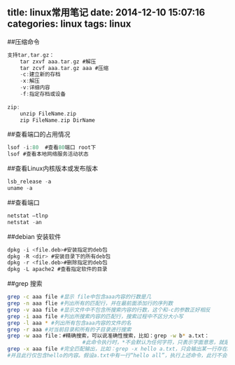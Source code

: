 title: linux常用笔记
date: 2014-12-10 15:07:16
categories: linux
tags: linux
---
##压缩命令
```c
支持tar,tar.gz：
	tar zxvf aaa.tar.gz #解压
	tar zcvf aaa.tar.gz aaa #压缩
	-c:建立新的存档
	-x:解压
	-v:详细内容
	-f:指定存档或设备
	
zip:
	unzip FileName.zip
	zip FileName.zip DirName
```

##查看端口的占用情况
```c
lsof -i:80  #查看80端口 root下
lsof #查看本地网络服务活动状态
```

##查看Linux内核版本或发布版本
```c
lsb_release -a
uname -a
```

##查看端口
```c
netstat –tlnp
netstat -an
```

##debian 安装软件
```c
dpkg -i <file.deb>#安装指定的deb包
dpkg -R <dir> #安装目录下的所有deb包
dpkg -r <file.deb>#删除指定的deb包
dpkg -L apache2 #查看指定软件的目录
```

##grep 搜索
```bash
grep -c aaa file #显示 file中包含aaa内容的行数是几
grep -n aaa flie #列出所有的匹配行，并在最前面添加行的序列数
grep -v aaa file #显示文件中不包含所搜索内容的行数，这个和-c的参数正好相反
grep -i aaa file #列出所搜索内容的匹配行，搜索过程中不区分大小写
grep -l aaa * #列出所有包含aaa内容的文件的名
grep -r aaa #对当前目录和所有的子目录进行搜索
grep -w aaa file：#精确搜索，可以说准确性搜索，比如：grep -w b* a.txt：
						#此命令执行时，*不会默认为任何字符，只表示字面意思，就是一个*字符.
grep -x aaa file #完全匹配输出，比如：grep -x hello a.txt，只会输出某一行存在hello字符串，
#并且此行仅包含hello的内容。假设a.txt中有一行“hello all”，执行上述命令，此行不会被搜索到。
```
